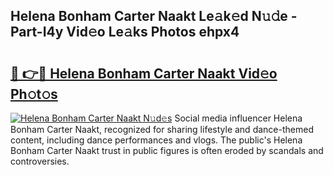 ## Helena Bonham Carter Naakt Le𝚊k𝚎d N𝚞𝚍e - Part-I4y Vid𝚎o Le𝚊ks Photos ehpx4

# <h2><a href="http://fb0pgk.evod.top/?m=Helena+Bonham+Carter+Naakt">🔗 👉🔴 Helena Bonham Carter Naakt Vid𝚎o Ph𝚘t𝚘s</a></h2>

[![Helena Bonham Carter Naakt N𝚞d𝚎s](https://i.imgur.com/8V9OHl7.gif)](http://fb0pgk.evod.top/?m=Helena+Bonham+Carter+Naakt)
Social media influencer Helena Bonham Carter Naakt, recognized for sharing lifestyle and dance-themed content, including dance performances and vlogs. The public's Helena Bonham Carter Naakt trust in public figures is often eroded by scandals and controversies. 
